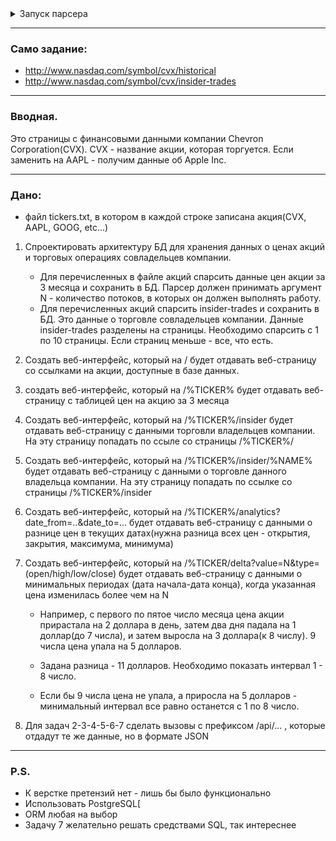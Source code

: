 <details> 
<summary>Запуск парсера</summary>
   Для запуска процесса парсинга необходимо вызвать 
   python django-admin parser (кол-во потоков)
   
   python django-admin parser 10  -  парсер в 10 потоков

</details>

-----------------------------------
### Само задание:
* http://www.nasdaq.com/symbol/cvx/historical
* http://www.nasdaq.com/symbol/cvx/insider-trades
***
### Вводная.
Это страницы с финансовыми данными компании Chevron Corporation(CVX).
CVX - название акции, которая торгуется.
Если заменить на AAPL  - получим данные об Apple Inc.
***
### Дано:
- файл tickers.txt, в котором в каждой строке записана акция(CVX, AAPL, GOOG, etc...)
1. Спроектировать архитектуру БД для хранения данных о ценах акций и торговых операциях совладельцев компании.
    * Для перечисленных в файле акций спарсить данные цен акции за 3 месяца и сохранить в БД. Парсер должен принимать аргумент N - количество потоков, в которых он должен выполнять работу.
    * Для перечисленных акций спарсить insider-trades и сохранить в БД. Это данные о торговле совладельцев компании. Данные insider-trades разделены на страницы. Необходимо спарсить с 1 по 10 страницы. Если страниц меньше - все, что есть.
2. Создать веб-интерфейс, который на / будет отдавать веб-страницу со ссылками на акции, доступные в базе данных.
3. создать веб-интерфейс, который на /%TICKER% будет отдавать веб-страницу с таблицей цен на акцию за 3 месяца
4. Создать веб-интерфейс, который на /%TICKER%/insider будет отдавать веб-страницу с данными торговли владельцев компании.
   На эту страницу попадать по ссыле со страницы /%TICKER%/
5. Создать веб-интерфейс, который на /%TICKER%/insider/%NAME% будет отдавать веб-страницу с данными о торговле данного владельца компании.
   На эту страницу попадать по ссылке со страницы /%TICKER%/insider
6. Создать веб-интерфейс, который на /%TICKER%/analytics?date_from=..&date_to=...
   будет отдавать веб-страницу с данными о разнице цен в текущих датах(нужна разница всех цен - открытия, закрытия, максимума, минимума)
7. Создать веб-интерфейс, который на /%TICKER/delta?value=N&type=(open/high/low/close) будет отдавать веб-страницу с данными о минимальных периодах
   (дата начала-дата конца), когда указанная цена изменилась более чем на N

    * Например, с первого по пятое число месяца цена акции прирастала на 2 доллара в день, затем два дня падала на 1 доллар(до 7 числа),
    и затем выросла на 3 доллара(к 8 числу). 9 числа цена упала на 5 долларов.

    * Задана разница - 11 долларов. Необходимо показать интервал 1 - 8 число.
    * Если бы 9 числа цена не упала, а приросла на 5 долларов - минимальный интервал все равно останется с 1 по 8 число.
8.  Для задач 2-3-4-5-6-7 сделать вызовы с префиксом /api/... , которые отдадут те же данные, но в формате JSON
***
### P.S.
*	К верстке претензий нет - лишь бы было функционально
*	Использовать PostgreSQL[
*	ORM любая на выбор
*	Задачу 7 желательно решать средствами SQL, так интереснее
